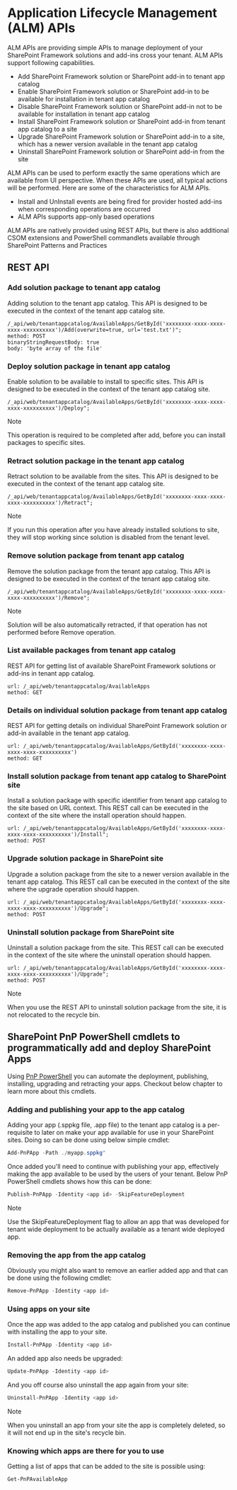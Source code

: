 # Application Lifecycle Management (ALM) APIs  

ALM APIs are providing simple APIs to manage deployment of your SharePoint Framework solutions and add-ins cross your tenant. ALM APIs support following capabilities.

- Add SharePoint Framework solution or SharePoint add-in to tenant app catalog
- Enable SharePoint Framework solution or SharePoint add-in to be available for installation in tenant app catalog
- Disable SharePoint Framework solution or SharePoint add-in not to be available for installation in tenant app catalog
- Install SharePoint Framework solution or SharePoint add-in from tenant app catalog to a site
- Upgrade SharePoint Framework solution or SharePoint add-in to a site, which has a newer version available in the tenant app catalog
- Uninstall SharePoint Framework solution or SharePoint add-in from the site

ALM APIs can be used to perform exactly the same operations which are available from UI perspective. When these APIs are used, all typical actions will be performed. Here are some of the characteristics for ALM APIs.

- Install and UnInstall events are being fired for provider hosted add-ins when corresponding operations are occurred
- ALM APIs supports app-only based operations

ALM APIs are natively provided using REST APIs, but there is also additional CSOM extensions and PowerShell commandlets available through SharePoint Patterns and Practices 

## REST API

### Add solution package to tenant app catalog 

Adding solution to the tenant app catalog. This API is designed to be executed in the context of the tenant app catalog site.

```
/_api/web/tenantappcatalog/AvailableApps/GetById('xxxxxxxx-xxxx-xxxx-xxxx-xxxxxxxxxx')/Add(overwrite=true, url='test.txt')";
method: POST
binaryStringRequestBody: true
body: 'byte array of the file'
```

### Deploy solution package in tenant app catalog

Enable solution to be available to install to specific sites. This API is designed to be executed in the context of the tenant app catalog site.

```
/_api/web/tenantappcatalog/AvailableApps/GetById('xxxxxxxx-xxxx-xxxx-xxxx-xxxxxxxxxx')/Deploy";
```

> [!NOTE]
> This operation is required to be completed after add, before you can install packages to specific sites. 

### Retract solution package in the tenant app catalog

Retract solution to be available from the sites. This API is designed to be executed in the context of the tenant app catalog site.

```
/_api/web/tenantappcatalog/AvailableApps/GetById('xxxxxxxx-xxxx-xxxx-xxxx-xxxxxxxxxx')/Retract";
```

> [!NOTE]
> If you run this operation after you have already installed solutions to site, they will stop working since solution is disabled from the tenant level.

### Remove solution package from tenant app catalog

Remove the solution package from the tenant app catalog. This API is designed to be executed in the context of the tenant app catalog site.

```
/_api/web/tenantappcatalog/AvailableApps/GetById('xxxxxxxx-xxxx-xxxx-xxxx-xxxxxxxxxx')/Remove";
```

> [!NOTE]
> Solution will be also automatically retracted, if that operation has not performed before Remove operation.

### List available packages from tenant app catalog

REST API for getting list of available SharePoint Framework solutions or add-ins in tenant app catalog.

```
url: /_api/web/tenantappcatalog/AvailableApps
method: GET
```

### Details on individual solution package from tenant app catalog

REST API for getting details on individual SharePoint Framework solution or add-in available in the tenant app catalog.

```
url: /_api/web/tenantappcatalog/AvailableApps/GetById('xxxxxxxx-xxxx-xxxx-xxxx-xxxxxxxxxx')
method: GET
```

### Install solution package from tenant app catalog to SharePoint site

Install a solution package with specific identifier from tenant app catalog to the site based on URL context. This REST call can be executed in the context of the site where the install operation should happen.

```
url: /_api/web/tenantappcatalog/AvailableApps/GetById('xxxxxxxx-xxxx-xxxx-xxxx-xxxxxxxxxx')/Install";
method: POST
```

### Upgrade solution package in SharePoint site

Upgrade a solution package from the site to a newer version available in the tenant app catalog. This REST call can be executed in the context of the site where the upgrade operation should happen.

```
url: /_api/web/tenantappcatalog/AvailableApps/GetById('xxxxxxxx-xxxx-xxxx-xxxx-xxxxxxxxxx')/Upgrade";
method: POST
```

### Uninstall solution package from SharePoint site

Uninstall a solution package from the site. This REST call can be executed in the context of the site where the uninstall operation should happen.

```
url: /_api/web/tenantappcatalog/AvailableApps/GetById('xxxxxxxx-xxxx-xxxx-xxxx-xxxxxxxxxx')/Upgrade";
method: POST
```
> [!NOTE]
> When you use the REST API to uninstall solution package from the site, it is not relocated to the recycle bin.


## SharePoint PnP PowerShell cmdlets to programmatically add and deploy SharePoint Apps

Using [PnP PowerShell](https://msdn.microsoft.com/en-us/pnp_powershell/pnp-powershell-overview) you can automate the deployment, publishing, installing, upgrading and retracting your apps. Checkout below chapter to learn more about this cmdlets.

### Adding and publishing your app to the app catalog
Adding your app (.sppkg file, .app file) to the tenant app catalog is a per-requisite to later on make your app available for use in your SharePoint sites. Doing so can be done using below simple cmdlet:

```PowerShell
Add-PnPApp -Path ./myapp.sppkg"
```

Once added you'll need to continue with publishing your app, effectively making the app available to be used by the users of your tenant. Below PnP PowerShell cmdlets shows how this can be done:

```PowerShell
Publish-PnPApp -Identity <app id> -SkipFeatureDeployment
```


> [!NOTE]
> Use the SkipFeatureDeployment flag to allow an app that was developed for tenant wide deployment to be actually available as a tenant wide deployed app.



### Removing the app from the app catalog
Obviously you might also want to remove an earlier added app and that can be done using the following cmdlet:

```PowerShell
Remove-PnPApp -Identity <app id>
```


### Using apps on your site
Once the app was added to the app catalog and published you can continue with installing the app to your site.

```PowerShell
Install-PnPApp -Identity <app id>
```


An added app also needs be upgraded:

```PowerShell
Update-PnPApp -Identity <app id>
```


And you off course also uninstall the app again from your site:

```PowerShell
Uninstall-PnPApp -Identity <app id>
```


> [!NOTE]
> When you uninstall an app from your site the app is completely deleted, so it will not end up in the site's recycle bin.



### Knowing which apps are there for you to use
Getting a list of apps that can be added to the site is possible using:

```PowerShell
Get-PnPAvailableApp
```